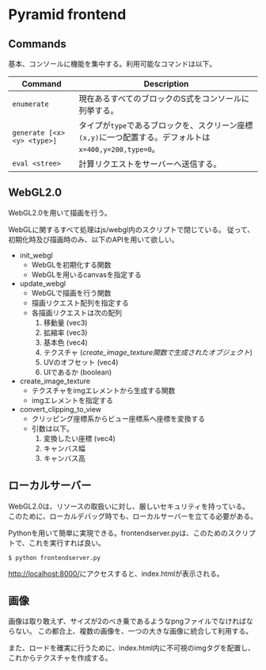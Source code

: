 # Pyramid frontend

## Commands

基本、コンソールに機能を集中する。利用可能なコマンドは以下。

| Command | Description |
| ----- | ----- |
| `enumerate` | 現在あるすべてのブロックのS式をコンソールに列挙する。 |
| `generate [<x> <y> <type>]` | タイプが`type`であるブロックを、スクリーン座標`(x,y)`に一つ配置する。デフォルトは`x=400,y=200,type=0`。 |
| `eval <stree>` | 計算リクエストをサーバーへ送信する。 |

## WebGL2.0

WebGL2.0を用いて描画を行う。

WebGLに関するすべて処理はjs/webgl内のスクリプトで閉じている。
従って、初期化時及び描画時のみ、以下のAPIを用いて欲しい。

* init_webgl
  * WebGLを初期化する関数
  * WebGLを用いるcanvasを指定する
* update_webgl
  * WebGLで描画を行う関数
  * 描画リクエスト配列を指定する
  * 各描画リクエストは次の配列
    1. 移動量 (vec3)
    2. 拡縮率 (vec3)
    3. 基本色 (vec4)
    4. テクスチャ (*create_image_texture関数で生成されたオブジェクト*)
    5. UVのオフセット (vec4)
    6. UIであるか (boolean)
* create_image_texture
  * テクスチャをimgエレメントから生成する関数
  * imgエレメントを指定する
* convert_clipping_to_view
  * クリッピング座標系からビュー座標系へ座標を変換する
  * 引数は以下。
    1. 変換したい座標 (vec4)
    2. キャンバス幅
    3. キャンバス高

## ローカルサーバー

WebGL2.0は、リソースの取扱いに対し、厳しいセキュリティを持っている。
このために、ローカルデバッグ時でも、ローカルサーバーを立てる必要がある。

Pythonを用いて簡単に実現できる。frontendserver.pyは、このためのスクリプトで、これを実行すれば良い。

```
$ python frontendserver.py
```

[http://localhost:8000/](http://localhost:8000/)にアクセスすると、index.htmlが表示される。

## 画像

画像は取り敢えず、サイズが2のべき乗であるようなpngファイルでなければならない。
この都合上、複数の画像を、一つの大きな画像に統合して利用する。

また、ロードを確実に行うために、index.html内に不可視のimgタグを配置し、これからテクスチャを作成する。

